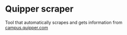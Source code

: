 # Quipper scraper
 Tool that automatically scrapes and gets information from [campus.quipper.com](campus.quipper.com)  
 
